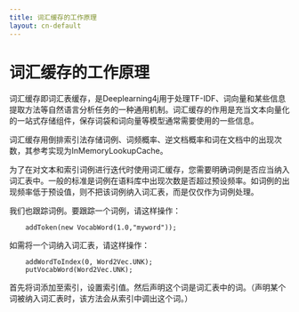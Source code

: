 ```yaml
---
title: 词汇缓存的工作原理
layout: cn-default
---
```


# 词汇缓存的工作原理

词汇缓存即词汇表缓存，是Deeplearning4j用于处理TF-IDF、词向量和某些信息提取方法等自然语言分析任务的一种通用机制。词汇缓存的作用是充当文本向量化的一站式存储组件，保存词袋和词向量等模型通常需要使用的一些信息。

词汇缓存用倒排索引法存储词例、词频概率、逆文档概率和词在文档中的出现次数，其参考实现为InMemoryLookupCache。

为了在对文本和索引词例进行迭代时使用词汇缓存，您需要明确词例是否应当纳入词汇表中。一般的标准是词例在语料库中出现次数是否超过预设频率。如词例的出现频率低于预设值，则不把该词例纳入词汇表，而是仅仅作为词例处理。 

我们也跟踪词例。要跟踪一个词例，请这样操作：

        addToken(new VocabWord(1.0,"myword"));

如需将一个词纳入词汇表，请这样操作：

        addWordToIndex(0, Word2Vec.UNK);
        putVocabWord(Word2Vec.UNK);

首先将词添加至索引，设置索引值。然后声明这个词是词汇表中的词。（声明某个词被纳入词汇表时，该方法会从索引中调出这个词。）
